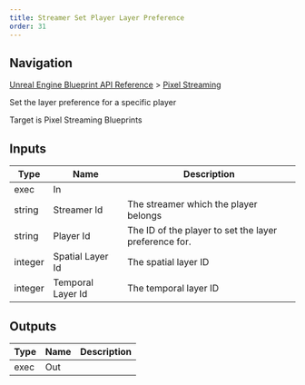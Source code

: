 ```yaml
---
title: Streamer Set Player Layer Preference
order: 31
---
```

## Navigation

[Unreal Engine Blueprint API Reference](https://dev.epicgames.com/documentation/en-us/unreal-engine/BlueprintAPI) > [Pixel Streaming](https://dev.epicgames.com/documentation/en-us/unreal-engine/BlueprintAPI/PixelStreaming)

Set the layer preference for a specific player

Target is Pixel Streaming Blueprints

## Inputs

| Type | Name | Description |
| --- | --- | --- |
| exec | In |  |
| string | Streamer Id | The streamer which the player belongs |
| string | Player Id | The ID of the player to set the layer preference for. |
| integer | Spatial Layer Id | The spatial layer ID |
| integer | Temporal Layer Id | The temporal layer ID |

## Outputs

| Type | Name | Description |
| --- | --- | --- |
| exec | Out |  |
